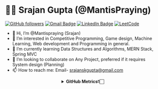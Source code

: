 # 🧙‍♂️ Srajan Gupta (@MantisPraying)
[![GitHub followers](https://img.shields.io/github/followers/Mantispraying?label=Follow&style=social)](https://github.com/Mantispraying/?tab=follow)
[![Gmail Badge](https://img.shields.io/badge/-srajanskgupta-c14438?style=social&logo=Gmail&logoColor=red&link=mailto:srajanskgupta@gmail.com)](mailto:srajanskgupta@gmail.com)
[![LinkedIn Badge](https://img.shields.io/badge/-LinkedIn-blue?style=social&logo=Linkedin&logoColor=blue&link=https://www.linkedin.com/in/srajanskgupta/)](https://www.linkedin.com/in/srajanskgupta/)
[![LeetCode](https://img.shields.io/badge/dynamic/json?style=plastic&labelColor=black&color=%23ffa116&label=Solved&query=solvedOverTotal&url=https%3A%2F%2Fleetcode-badge.vercel.app%2Fapi%2Fusers%2FMantisPraying&logo=leetcode&logoColor=yellow)](https://leetcode.com/MantisPraying/)
- 👋 Hi, I’m @Mantispraying (Srajan)
- 👀 I’m interested in Competitive Programming, Game design, Machine Learning, Web development and Programming in general.
- 🌱 I’m currently learning Data Structures and Algorithms, MERN Stack, Spring MVC
- 💞️ I’m looking to collaborate on Any Project, preferred if it requires System design (Planning)
- 📫 How to reach me: Email- srajanskgupta@gmail.com
<div align="center">
    <details>
        <summary><b>GitHub Metrics👇🏻</b></summary>
    <br>
        
<img src="https://metrics.lecoq.io/Mantispraying?template=classic&isocalendar=1&followup=1&achievements=1&isocalendar.duration=half-year&followup.sections=repositories&followup.indepth=false&achievements.threshold=C&achievements.secrets=true&achievements.display=detailed&achievements.limit=0&achievements.ignored=follower%2C%20gister%2C%20member%2C%20forker%2C%20inspirer%2C%20influencer%2C%20worker">
    </details>
</div>
<!---
Mantispraying/Mantispraying is a ✨ special ✨ repository because its `README.md` (this file) appears on your GitHub profile.
You can click the Preview link to take a look at your changes.
--->
